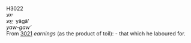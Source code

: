 <body>
  <p>H3022<br>  יגע  <br> יָגָע  ‎  yâgâ‛  <br><i>yaw-gaw‘ </i><br>From <a href="h3021.htm">3021</a>  <i>earnings</i> (as the product of toil): - that which he laboured for.<br></p>
 </body>